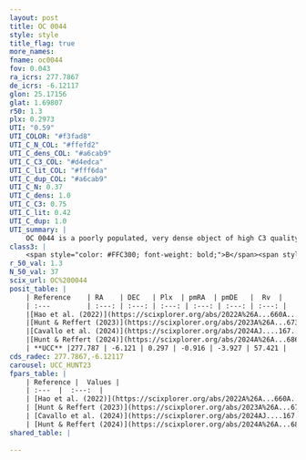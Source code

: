 ```yaml
---
layout: post
title: OC 0044
style: style
title_flag: true
more_names: 
fname: oc0044
fov: 0.043
ra_icrs: 277.7867
de_icrs: -6.12117
glon: 25.17156
glat: 1.69807
r50: 1.3
plx: 0.2973
UTI: "0.59"
UTI_COLOR: "#f3fad8"
UTI_C_N_COL: "#ffefd2"
UTI_C_dens_COL: "#a6cab9"
UTI_C_C3_COL: "#d4edca"
UTI_C_lit_COL: "#fff6da"
UTI_C_dup_COL: "#a6cab9"
UTI_C_N: 0.37
UTI_C_dens: 1.0
UTI_C_C3: 0.75
UTI_C_lit: 0.42
UTI_C_dup: 1.0
UTI_summary: |
    OC 0044 is a poorly populated, very dense object of high C3 quality. It was recently reported in the literature.
class3: |
    <span style="color: #FFC300; font-weight: bold;">B</span><span style="color: green; font-weight: bold;">A</span>
r_50_val: 1.3
N_50_val: 37
scix_url: OC%200044
posit_table: |
    | Reference    | RA    | DEC   | Plx  | pmRA  | pmDE   |  Rv  |
    | :---         | :---: | :---: | :---: | :---: | :---: | :---: |
    |[Hao et al. (2022)](https://scixplorer.org/abs/2022A%26A...660A...4H) | 277.783 | -6.125 | 0.328 | -0.951 | -3.934 | 30.077 |
    |[Hunt & Reffert (2023)](https://scixplorer.org/abs/2023A%26A...673A.114H) | 277.785 | -6.12 | 0.297 | -0.912 | -3.908 | 65.115 |
    |[Cavallo et al. (2024)](https://scixplorer.org/abs/2024AJ....167...12C) | 277.783 | -6.137 | 0.298 | -- | -- | -- |
    |[Hunt & Reffert (2024)](https://scixplorer.org/abs/2024A%26A...686A..42H) | 277.785 | -6.12 | 0.297 | -0.912 | -3.908 | 65.115 |
    | **UCC** |277.787 | -6.121 | 0.297 | -0.916 | -3.927 | 57.421 | 
cds_radec: 277.7867,-6.12117
carousel: UCC_HUNT23
fpars_table: |
    | Reference |  Values |
    | :---  |  :---:  |
    | [Hao et al. (2022)](https://scixplorer.org/abs/2022A%26A...660A...4H) | `AG=3.9, age=8.7, Z=0.02` |
    | [Hunt & Reffert (2023)](https://scixplorer.org/abs/2023A%26A...673A.114H) | `AV50=4.345, diffAV50=2.521, MOD50=12.363, logAge50=8.351` |
    | [Cavallo et al. (2024)](https://scixplorer.org/abs/2024AJ....167...12C) | `AV50=4.52, dMod50=12.45, logAge50=8.45, [Fe/H]50=-0.24` |
    | [Hunt & Reffert (2024)](https://scixplorer.org/abs/2024A%26A...686A..42H) | `MassJ=1611.22` |
shared_table: |
    
---
```

